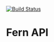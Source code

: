 [![Build Status](https://travis-ci.org/fern-rb/fern-api.svg?branch=master)](https://travis-ci.org/fern-rb/fern-api)

# Fern API

